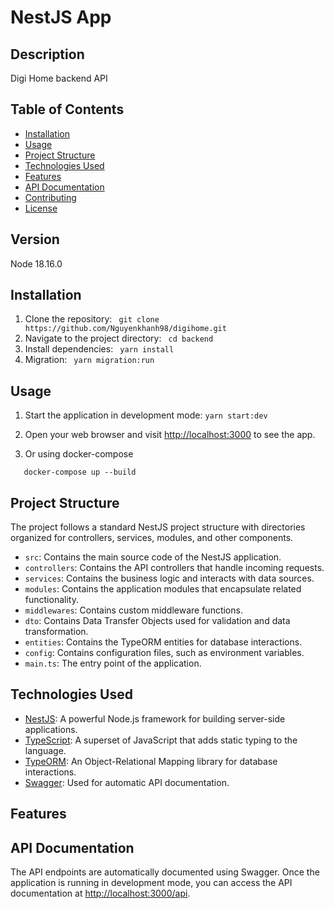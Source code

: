 # NestJS App

## Description

Digi Home backend API

## Table of Contents

- [Installation](#installation)
- [Usage](#usage)
- [Project Structure](#project-structure)
- [Technologies Used](#technologies-used)
- [Features](#features)
- [API Documentation](#api-documentation)
- [Contributing](#contributing)
- [License](#license)

## Version

Node 18.16.0

## Installation

1. Clone the repository:
   ` git clone https://github.com/Nguyenkhanh98/digihome.git`
2. Navigate to the project directory:
   ` cd backend`
3. Install dependencies:
   ` yarn install`
4. Migration:
   ` yarn migration:run`

## Usage

1. Start the application in development mode:
   `yarn start:dev`
2. Open your web browser and visit [http://localhost:3000](http://localhost:3000) to see the app.

3. Or using docker-compose

```
   docker-compose up --build
```

## Project Structure

The project follows a standard NestJS project structure with directories organized for controllers, services, modules, and other components.

- `src`: Contains the main source code of the NestJS application.
- `controllers`: Contains the API controllers that handle incoming requests.
- `services`: Contains the business logic and interacts with data sources.
- `modules`: Contains the application modules that encapsulate related functionality.
- `middlewares`: Contains custom middleware functions.
- `dto`: Contains Data Transfer Objects used for validation and data transformation.
- `entities`: Contains the TypeORM entities for database interactions.
- `config`: Contains configuration files, such as environment variables.
- `main.ts`: The entry point of the application.

## Technologies Used

- [NestJS](https://nestjs.com/): A powerful Node.js framework for building server-side applications.
- [TypeScript](https://www.typescriptlang.org/): A superset of JavaScript that adds static typing to the language.
- [TypeORM](https://typeorm.io/): An Object-Relational Mapping library for database interactions.
- [Swagger](https://swagger.io/): Used for automatic API documentation.

## Features

## API Documentation

The API endpoints are automatically documented using Swagger. Once the application is running in development mode, you can access the API documentation at [http://localhost:3000/api](http://localhost:3000/docs).

